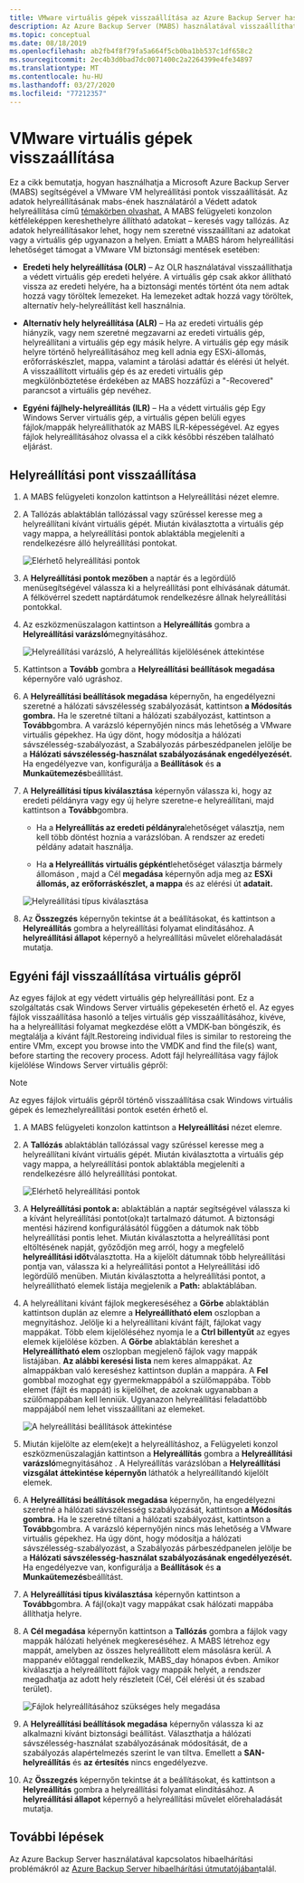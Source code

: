 ```yaml
---
title: VMware virtuális gépek visszaállítása az Azure Backup Server használatával
description: Az Azure Backup Server (MABS) használatával visszaállíthatja a VMware vCenter/ESXi kiszolgálón futó VMware virtuális gépeket.
ms.topic: conceptual
ms.date: 08/18/2019
ms.openlocfilehash: ab2fb4f8f79fa5a664f5cb0ba1bb537c1df658c2
ms.sourcegitcommit: 2ec4b3d0bad7dc0071400c2a2264399e4fe34897
ms.translationtype: MT
ms.contentlocale: hu-HU
ms.lasthandoff: 03/27/2020
ms.locfileid: "77212357"
---
```

# <a name="restore-vmware-virtual-machines"></a>VMware virtuális gépek visszaállítása

Ez a cikk bemutatja, hogyan használhatja a Microsoft Azure Backup Server (MABS) segítségével a VMware VM helyreállítási pontok visszaállítását. Az adatok helyreállításának mabs-ének használatáról a Védett adatok helyreállítása című [témakörben olvashat.](https://docs.microsoft.com/azure/backup/backup-azure-alternate-dpm-server) A MABS felügyeleti konzolon kétféleképpen kereshethelyre állítható adatokat – keresés vagy tallózás. Az adatok helyreállításakor lehet, hogy nem szeretné visszaállítani az adatokat vagy a virtuális gép ugyanazon a helyen. Emiatt a MABS három helyreállítási lehetőséget támogat a VMware VM biztonsági mentések esetében:

* **Eredeti hely helyreállítása (OLR)** – Az OLR használatával visszaállíthatja a védett virtuális gép eredeti helyére. A virtuális gép csak akkor állítható vissza az eredeti helyére, ha a biztonsági mentés történt óta nem adtak hozzá vagy töröltek lemezeket. Ha lemezeket adtak hozzá vagy töröltek, alternatív hely-helyreállítást kell használnia.

* **Alternatív hely helyreállítása (ALR)** – Ha az eredeti virtuális gép hiányzik, vagy nem szeretné megzavarni az eredeti virtuális gép, helyreállítani a virtuális gép egy másik helyre. A virtuális gép egy másik helyre történő helyreállításához meg kell adnia egy ESXi-állomás, erőforráskészlet, mappa, valamint a tárolási adattár és elérési út helyét. A visszaállított virtuális gép és az eredeti virtuális gép megkülönböztetése érdekében az MABS hozzáfűzi a "-Recovered" parancsot a virtuális gép nevéhez.

* **Egyéni fájlhely-helyreállítás (ILR)** – Ha a védett virtuális gép Egy Windows Server virtuális gép, a virtuális gépen belüli egyes fájlok/mappák helyreállíthatók az MABS ILR-képességével. Az egyes fájlok helyreállításához olvassa el a cikk későbbi részében található eljárást.

## <a name="restore-a-recovery-point"></a>Helyreállítási pont visszaállítása

1. A MABS felügyeleti konzolon kattintson a Helyreállítási nézet elemre.

2. A Tallózás ablaktáblán tallózással vagy szűréssel keresse meg a helyreállítani kívánt virtuális gépét. Miután kiválasztotta a virtuális gép vagy mappa, a helyreállítási pontok ablaktábla megjeleníti a rendelkezésre álló helyreállítási pontokat.

    ![Elérhető helyreállítási pontok](./media/restore-azure-backup-server-vmware/recovery-points.png)

3. A **Helyreállítási pontok mezőben** a naptár és a legördülő menüsegítségével válassza ki a helyreállítási pont elhívásának dátumát. A félkövérrel szedett naptárdátumok rendelkezésre állnak helyreállítási pontokkal.

4. Az eszközmenüszalagon kattintson a **Helyreállítás** gombra a **Helyreállítási varázsló**megnyitásához.

    ![Helyreállítási varázsló, A helyreállítás kijelölésének áttekintése](./media/restore-azure-backup-server-vmware/recovery-wizard.png)

5. Kattintson a **Tovább** gombra a **Helyreállítási beállítások megadása** képernyőre való ugráshoz.

6. A **Helyreállítási beállítások megadása** képernyőn, ha engedélyezni szeretné a hálózati sávszélesség szabályozását, kattintson **a Módosítás gombra.** Ha le szeretné tiltani a hálózati szabályozást, kattintson a **Tovább**gombra. A varázsló képernyőjén nincs más lehetőség a VMware virtuális gépekhez. Ha úgy dönt, hogy módosítja a hálózati sávszélesség-szabályozást, a Szabályozás párbeszédpanelen jelölje be a **Hálózati sávszélesség-használat szabályozásának engedélyezését.** Ha engedélyezve van, konfigurálja a **Beállítások** és **a Munkaütemezés**beállítást.

7. A **Helyreállítási típus kiválasztása** képernyőn válassza ki, hogy az eredeti példányra vagy egy új helyre szeretne-e helyreállítani, majd kattintson a **Tovább**gombra.

     * Ha a **Helyreállítás az eredeti példányra**lehetőséget választja, nem kell több döntést hoznia a varázslóban. A rendszer az eredeti példány adatait használja.

     * Ha **a Helyreállítás virtuális gépként**lehetőséget választja bármely állomáson , majd a Cél **megadása** képernyőn adja meg az **ESXi állomás, az erőforráskészlet, a mappa** és az elérési út **adatait.**

      ![Helyreállítási típus kiválasztása](./media/restore-azure-backup-server-vmware/recovery-type.png)

8. Az **Összegzés** képernyőn tekintse át a beállításokat, és kattintson a **Helyreállítás** gombra a helyreállítási folyamat elindításához. A **helyreállítási állapot** képernyő a helyreállítási művelet előrehaladását mutatja.

## <a name="restore-an-individual-file-from-a-vm"></a>Egyéni fájl visszaállítása virtuális gépről

Az egyes fájlok at egy védett virtuális gép helyreállítási pont. Ez a szolgáltatás csak Windows Server virtuális gépekesetén érhető el. Az egyes fájlok visszaállítása hasonló a teljes virtuális gép visszaállításához, kivéve, ha a helyreállítási folyamat megkezdése előtt a VMDK-ban böngészik, és megtalálja a kívánt fájlt.Restoreing individual files is similar to restoreing the entire VMm, except you browse into the VMDK and find the file(s) want, before starting the recovery process. Adott fájl helyreállítása vagy fájlok kijelölése Windows Server virtuális gépről:

>[!NOTE]
>Az egyes fájlok virtuális gépről történő visszaállítása csak Windows virtuális gépek és lemezhelyreállítási pontok esetén érhető el.

1. A MABS felügyeleti konzolon kattintson a **Helyreállítási** nézet elemre.

2. A **Tallózás** ablaktáblán tallózással vagy szűréssel keresse meg a helyreállítani kívánt virtuális gépét. Miután kiválasztotta a virtuális gép vagy mappa, a helyreállítási pontok ablaktábla megjeleníti a rendelkezésre álló helyreállítási pontokat.

    ![Elérhető helyreállítási pontok](./media/restore-azure-backup-server-vmware/vmware-rp-disk.png)

3. A **Helyreállítási pontok a:** ablaktáblán a naptár segítségével válassza ki a kívánt helyreállítási pontot(oka)t tartalmazó dátumot. A biztonsági mentési házirend konfigurálásától függően a dátumok nak több helyreállítási pontis lehet. Miután kiválasztotta a helyreállítási pont eltöltésének napját, győződjön meg arról, hogy a megfelelő **helyreállítási időt**választotta. Ha a kijelölt dátumnak több helyreállítási pontja van, válassza ki a helyreállítási pontot a Helyreállítási idő legördülő menüben. Miután kiválasztotta a helyreállítási pontot, a helyreállítható elemek listája megjelenik a **Path:** ablaktáblában.

4. A helyreállítani kívánt fájlok megkereséséhez a **Görbe** ablaktáblán kattintson duplán az elemre a **Helyreállítható elem** oszlopban a megnyitáshoz. Jelölje ki a helyreállítani kívánt fájlt, fájlokat vagy mappákat. Több elem kijelöléséhez nyomja le a **Ctrl billentyűt** az egyes elemek kijelölése közben. A **Görbe** ablaktáblán kereshet a **Helyreállítható elem** oszlopban megjelenő fájlok vagy mappák listájában. **Az alábbi keresési lista** nem keres almappákat. Az almappákban való kereséshez kattintson duplán a mappára. A **Fel** gombbal mozoghat egy gyermekmappából a szülőmappába. Több elemet (fájlt és mappát) is kijelölhet, de azoknak ugyanabban a szülőmappában kell lenniük. Ugyanazon helyreállítási feladattöbb mappájából nem lehet visszaállítani az elemeket.

    ![A helyreállítási beállítások áttekintése](./media/restore-azure-backup-server-vmware/vmware-rp-disk-ilr-2.png)

5. Miután kijelölte az elem(eke)t a helyreállításhoz, a Felügyeleti konzol eszközmenüszalagján kattintson a **Helyreállítás** gombra a **Helyreállítási varázsló**megnyitásához . A Helyreállítás varázslóban a **Helyreállítási vizsgálat áttekintése képernyőn** láthatók a helyreállítandó kijelölt elemek.

6. A **Helyreállítási beállítások megadása** képernyőn, ha engedélyezni szeretné a hálózati sávszélesség szabályozását, kattintson **a Módosítás gombra.** Ha le szeretné tiltani a hálózati szabályozást, kattintson a **Tovább**gombra. A varázsló képernyőjén nincs más lehetőség a VMware virtuális gépekhez. Ha úgy dönt, hogy módosítja a hálózati sávszélesség-szabályozást, a Szabályozás párbeszédpanelen jelölje be a **Hálózati sávszélesség-használat szabályozásának engedélyezését.** Ha engedélyezve van, konfigurálja a **Beállítások** és **a Munkaütemezés**beállítást.
7. A **Helyreállítási típus kiválasztása** képernyőn kattintson a **Tovább**gombra. A fájl(oka)t vagy mappákat csak hálózati mappába állíthatja helyre.
8. A **Cél megadása** képernyőn kattintson a **Tallózás** gombra a fájlok vagy mappák hálózati helyének megkereséséhez. A MABS létrehoz egy mappát, amelyben az összes helyreállított elem másolásra kerül. A mappanév előtaggal rendelkezik, MABS_day hónapos évben. Amikor kiválasztja a helyreállított fájlok vagy mappák helyét, a rendszer megadhatja az adott hely részleteit (Cél, Cél elérési út és szabad terület).

    ![Fájlok helyreállításához szükséges hely megadása](./media/restore-azure-backup-server-vmware/specify-destination.png)

9. A **Helyreállítási beállítások megadása** képernyőn válassza ki az alkalmazni kívánt biztonsági beállítást. Választhatja a hálózati sávszélesség-használat szabályozásának módosítását, de a szabályozás alapértelmezés szerint le van tiltva. Emellett a **SAN-helyreállítás** és **az értesítés** nincs engedélyezve.
10. Az **Összegzés** képernyőn tekintse át a beállításokat, és kattintson a **Helyreállítás** gombra a helyreállítási folyamat elindításához. A **helyreállítási állapot** képernyő a helyreállítási művelet előrehaladását mutatja.

## <a name="next-steps"></a>További lépések

Az Azure Backup Server használatával kapcsolatos hibaelhárítási problémákról az [Azure Backup Server hibaelhárítási útmutatójában](./backup-azure-mabs-troubleshoot.md)talál.
